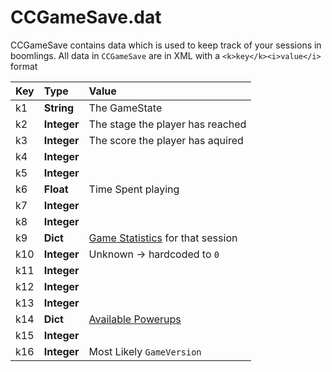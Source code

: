 # CCGameSave.dat

CCGameSave contains data which is used to keep track of your sessions in boomlings. All data in `CCGameSave` are in XML with a `<k>key</k><i>value</i>` format

| Key | Type | Value |
|:----|:-----|:------|
| k1 | **String** | The GameState | <!-- needs investigating --> 
| k2 | **Integer** | The stage the player has reached |
| k3 | **Integer** | The score the player has aquired |
| k4 | **Integer** | |
| k5 | **Integer** | |
| k6 | **Float** | Time Spent playing|
| k7 | **Integer** | |
| k8 | **Integer** | |
| k9 | **Dict** | [Game Statistics](/resources/client/saves/CCGameStatistics) for that session |
| k10 | **Integer** | Unknown -> hardcoded to `0` |
| k11 | **Integer** | |
| k12 | **Integer** | |
| k13 | **Integer** | |
| k14 | **Dict** | [Available Powerups](/topics/powerups) |
| k15 |**Integer** | |
| k16 |**Integer** | Most Likely `GameVersion` |


